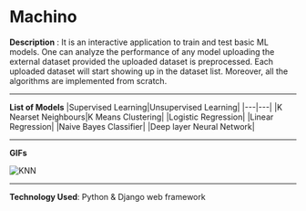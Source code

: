 # Machino
**Description** : It is an interactive application to train and test basic ML models. One can analyze the performance of any model uploading the external dataset  provided the uploaded dataset is preprocessed. Each uploaded dataset will start showing up in the dataset list. Moreover, all the algorithms are implemented from scratch.

---
**List of Models**
|Supervised Learning|Unsupervised Learning|
|---|---|
|K Nearset Neighbours|K Means Clustering|
|Logistic Regression|
|Linear Regression|
|Naive Bayes Classifier|
|Deep layer Neural Network|
 
 ---
**GIFs**

![KNN](https://github.com/sharma-prerna/Machino/blob/main/django_machino.gif)

---
**Technology Used**: Python & Django web framework
